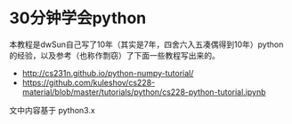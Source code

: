 # 30分钟学会python

本教程是dwSun自己写了10年（其实是7年，四舍六入五凑偶得到10年）python的经验，以及参考（也称作剽窃）了下面一些教程写出来的。

- http://cs231n.github.io/python-numpy-tutorial/
- https://github.com/kuleshov/cs228-material/blob/master/tutorials/python/cs228-python-tutorial.ipynb

文中内容基于 python3.x
